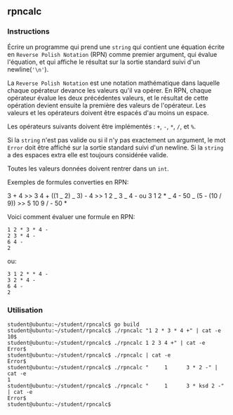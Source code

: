## rpncalc

### Instructions

Écrire un programme qui prend une `string` qui contient une équation écrite en `Reverse Polish Notation` (RPN) comme premier argument, qui évalue l'équation, et qui affiche le résultat sur la sortie standard suivi d'un newline(`'\n'`).

La `Reverse Polish Notation` est une notation mathématique dans laquelle chaque opérateur devance les valeurs qu'il va opérer.
En RPN, chaque opérateur évalue les deux précédentes valeurs, et le résultat de cette opération devient ensuite la première des valeurs de l'opérateur. Les valeurs et les opérateurs doivent être espacés d'au moins un espace.

Les opérateurs suivants doivent être implémentés : `+`, `-`, `*`, `/`, et `%`.

Si la `string` n'est pas valide ou si il n'y pas exactement un argument, le mot `Error` doit être affiché
sur la sortie standard suivi d'un newline.
Si la `string` a des espaces extra elle est toujours considérée valide.

Toutes les valeurs données doivent rentrer dans un `int`.

Exemples de formules converties en RPN:

3 + 4 >> 3 4 +
((1 _ 2) _ 3) - 4 >> 1 2 _ 3 _ 4 - ou 3 1 2 \* _ 4 -
50 _ (5 - (10 / 9)) >> 5 10 9 / - 50 \*

Voici comment évaluer une formule en RPN:

```
1 2 * 3 * 4 -
2 3 * 4 -
6 4 -
2
```

ou:

```
3 1 2 * * 4 -
3 2 * 4 -
6 4 -
2
```

### Utilisation

```console
student@ubuntu:~/student/rpncalc$ go build
student@ubuntu:~/student/rpncalc$ ./rpncalc "1 2 * 3 * 4 +" | cat -e
10$
student@ubuntu:~/student/rpncalc$ ./rpncalc 1 2 3 4 +" | cat -e
Error$
student@ubuntu:~/student/rpncalc$ ./rpncalc | cat -e
Error$
student@ubuntu:~/student/rpncalc$ ./rpncalc "     1      3 * 2 -" | cat -e
1
student@ubuntu:~/student/rpncalc$ ./rpncalc "     1      3 * ksd 2 -" | cat -e
Error$
student@ubuntu:~/student/rpncalc$
```
